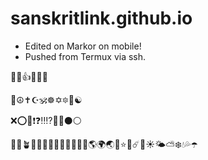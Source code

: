 # sanskritlink.github.io
- Edited on Markor on mobile!
- Pushed from Termux via ssh.


🚀🌷👍✅❌🙏

  💟☮️✝️☪️🕉️☸️✡️🔯🕎☯️

❌⭕🛑❗❓‼️⁉️🔴🔵⚫⚪

🌱🌿🪴🍁🌾💐🌷🌹🐚🌸🌼🌻🌞🌎🌍🌏💫⭐🌟☄️🌈☀️🌤️⛅❄️💧💦☂️



